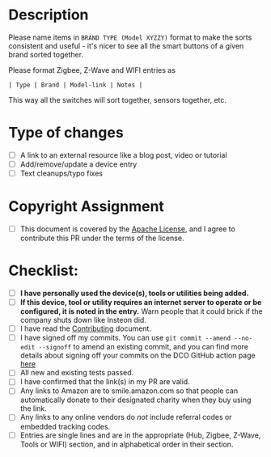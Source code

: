<!--- Provide a general summary of your changes in the Title above -->
<!--- If you're unsure about anything in this checklist, don't hesitate to create a PR and ask. I'm happy to help! -->

# Description

Please name items in `BRAND TYPE (Model XYZZY)` format to make the sorts consistent and useful - it's nicer to see all the smart buttons of a given brand sorted together.

Please format Zigbee, Z-Wave and WIFI entries as
```
| Type | Brand | Model-link | Notes |
```

This way all the switches will sort together, sensors together, etc.

<!---
Notes suggestions:

- It is ok to add a link to a device that doesn't work - just add it in the non-working devices section to warn off other users from buying it.
- If the device you're adding in your PR won't work in a local-only mode, please say so in the **Notes** column of your entry.
- If it requires a remote service, definitely note that - I prefer to not buy anything that will brick if the vendor goes out of business or decides to cancel the product line, or even if your internet is just having an outage.
- If it tries to phone home - note that too.
- If you have to reflash a device to get it working with Home Assistant, please add that to the **Notes** column. Ideally add a link to the reflash instructions for the device
- If you need to add a plugin to Home Assistant before it can be used, add that to **Notes** too.
- If it requires the devices connect to an internet server, even just for initial configuration, please add that to **Notes** - I want it easy to see which devices won't brick if the vendor goes out of business and also aren't vulnerable to some jackass hacking the company's servers.
-->
# Type of changes

<!--- What types of changes does your submission introduce? Put an `x` in all the boxes that apply: -->

- [ ] A link to an external resource like a blog post, video or tutorial
- [ ] Add/remove/update a device entry
- [ ] Text cleanups/typo fixes

# Copyright Assignment

- [ ] This document is covered by the [Apache License](https://github.com/unixorn/works-with-home-assistant/blob/master/LICENSE), and I agree to contribute this PR under the terms of the license.

# Checklist:

<!---
Go over all the following points, and put an `x` in all the boxes that apply. Make them look like [x] so that GitHub's markdown renderer renders them properly.
-->

- [ ] **I have personally used the device(s), tools or utilities being added.**
- [ ] **If this device, tool or utility requires an internet server to operate or be configured, it is noted in the entry.** Warn people that it could brick if the company shuts down like Insteon did.
- [ ] I have read the [Contributing](https://github.com/unixorn/works-with-home-assistant/blob/master/Contributing.md) document.
- [ ] I have signed off my commits. You can use `git commit --amend --no-edit --signoff` to amend an existing commit, and you can find more details about signing off your commits on the DCO GitHub action page [here](https://probot.github.io/apps/dco/)
- [ ] All new and existing tests passed.
- [ ] I have confirmed that the link(s) in my PR are valid.
- [ ] Any links to Amazon are to smile.amazon.com so that people can automatically donate to their designated charity when they buy using the link.
- [ ] Any links to any online vendors do _not_ include referral codes or embedded tracking codes.
- [ ] Entries are single lines and are in the appropriate (Hub, Zigbee, Z-Wave, Tools or WIFI) section, and in alphabetical order in their section.
